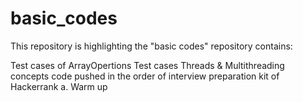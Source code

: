 # basic_codes
This repository is highlighting the "basic codes"
repository contains:

Test cases of ArrayOpertions
Test cases Threads & Multithreading concepts
code pushed in the order of interview preparation kit of Hackerrank
a. Warm up
